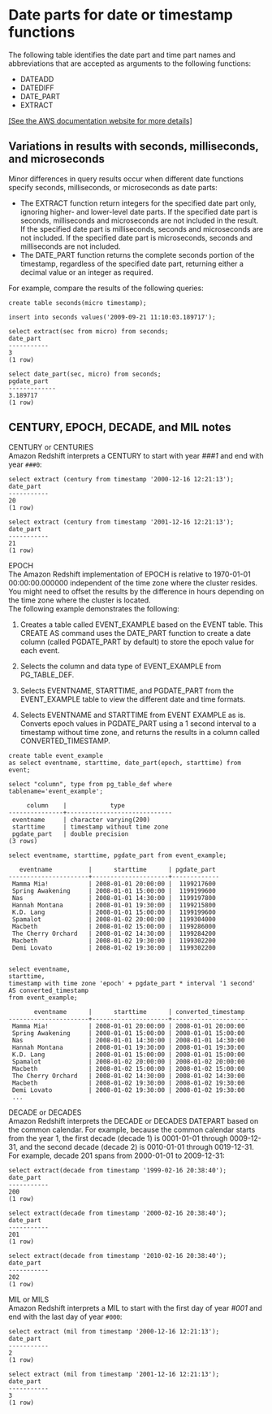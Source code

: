 # Date parts for date or timestamp functions<a name="r_Dateparts_for_datetime_functions"></a>

The following table identifies the date part and time part names and abbreviations that are accepted as arguments to the following functions: 
+ DATEADD 
+ DATEDIFF 
+ DATE\_PART 
+ EXTRACT 

[\[See the AWS documentation website for more details\]](http://docs.aws.amazon.com/redshift/latest/dg/r_Dateparts_for_datetime_functions.html)

## Variations in results with seconds, milliseconds, and microseconds<a name="r_Dateparts_for_datetime_functions-variations-in-results"></a>

Minor differences in query results occur when different date functions specify seconds, milliseconds, or microseconds as date parts: 
+ The EXTRACT function return integers for the specified date part only, ignoring higher\- and lower\-level date parts\. If the specified date part is seconds, milliseconds and microseconds are not included in the result\. If the specified date part is milliseconds, seconds and microseconds are not included\. If the specified date part is microseconds, seconds and milliseconds are not included\. 
+ The DATE\_PART function returns the complete seconds portion of the timestamp, regardless of the specified date part, returning either a decimal value or an integer as required\. 

For example, compare the results of the following queries: 

```
create table seconds(micro timestamp);

insert into seconds values('2009-09-21 11:10:03.189717');

select extract(sec from micro) from seconds;
date_part
-----------
3
(1 row)

select date_part(sec, micro) from seconds;
pgdate_part
-------------
3.189717
(1 row)
```

## CENTURY, EPOCH, DECADE, and MIL notes<a name="r_Dateparts_for_datetime_functions-century"></a>

CENTURY or CENTURIES   
Amazon Redshift interprets a CENTURY to start with year *\#\#\#1* and end with year `###0`:   

```
select extract (century from timestamp '2000-12-16 12:21:13');
date_part
-----------
20
(1 row)

select extract (century from timestamp '2001-12-16 12:21:13');
date_part
-----------
21
(1 row)
```

EPOCH   
The Amazon Redshift implementation of EPOCH is relative to 1970\-01\-01 00:00:00\.000000 independent of the time zone where the cluster resides\. You might need to offset the results by the difference in hours depending on the time zone where the cluster is located\.   
 The following example demonstrates the following:   

1.  Creates a table called EVENT\_EXAMPLE based on the EVENT table\. This CREATE AS command uses the DATE\_PART function to create a date column \(called PGDATE\_PART by default\) to store the epoch value for each event\. 

1.  Selects the column and data type of EVENT\_EXAMPLE from PG\_TABLE\_DEF\. 

1.  Selects EVENTNAME, STARTTIME, and PGDATE\_PART from the EVENT\_EXAMPLE table to view the different date and time formats\. 

1.  Selects EVENTNAME and STARTTIME from EVENT EXAMPLE as is\. Converts epoch values in PGDATE\_PART using a 1 second interval to a timestamp without time zone, and returns the results in a column called CONVERTED\_TIMESTAMP\. 

```
create table event_example
as select eventname, starttime, date_part(epoch, starttime) from event;

select "column", type from pg_table_def where tablename='event_example';

     column    |            type
---------------+-----------------------------
 eventname     | character varying(200)
 starttime     | timestamp without time zone
 pgdate_part   | double precision
(3 rows)
```

```
select eventname, starttime, pgdate_part from event_example;

   eventname          |      starttime      | pgdate_part
----------------------+---------------------+-------------
 Mamma Mia!           | 2008-01-01 20:00:00 |  1199217600
 Spring Awakening     | 2008-01-01 15:00:00 |  1199199600
 Nas                  | 2008-01-01 14:30:00 |  1199197800
 Hannah Montana       | 2008-01-01 19:30:00 |  1199215800
 K.D. Lang            | 2008-01-01 15:00:00 |  1199199600
 Spamalot             | 2008-01-02 20:00:00 |  1199304000
 Macbeth              | 2008-01-02 15:00:00 |  1199286000
 The Cherry Orchard   | 2008-01-02 14:30:00 |  1199284200
 Macbeth              | 2008-01-02 19:30:00 |  1199302200
 Demi Lovato          | 2008-01-02 19:30:00 |  1199302200

   
select eventname, 
starttime, 
timestamp with time zone 'epoch' + pgdate_part * interval '1 second' AS converted_timestamp 
from event_example;

       eventname      |      starttime      | converted_timestamp
----------------------+---------------------+---------------------
 Mamma Mia!           | 2008-01-01 20:00:00 | 2008-01-01 20:00:00
 Spring Awakening     | 2008-01-01 15:00:00 | 2008-01-01 15:00:00
 Nas                  | 2008-01-01 14:30:00 | 2008-01-01 14:30:00
 Hannah Montana       | 2008-01-01 19:30:00 | 2008-01-01 19:30:00
 K.D. Lang            | 2008-01-01 15:00:00 | 2008-01-01 15:00:00
 Spamalot             | 2008-01-02 20:00:00 | 2008-01-02 20:00:00
 Macbeth              | 2008-01-02 15:00:00 | 2008-01-02 15:00:00
 The Cherry Orchard   | 2008-01-02 14:30:00 | 2008-01-02 14:30:00
 Macbeth              | 2008-01-02 19:30:00 | 2008-01-02 19:30:00
 Demi Lovato          | 2008-01-02 19:30:00 | 2008-01-02 19:30:00
 ...
```

DECADE or DECADES   
Amazon Redshift interprets the DECADE or DECADES DATEPART based on the common calendar\. For example, because the common calendar starts from the year 1, the first decade \(decade 1\) is 0001\-01\-01 through 0009\-12\-31, and the second decade \(decade 2\) is 0010\-01\-01 through 0019\-12\-31\. For example, decade 201 spans from 2000\-01\-01 to 2009\-12\-31:   

```
select extract(decade from timestamp '1999-02-16 20:38:40');
date_part
-----------
200
(1 row)

select extract(decade from timestamp '2000-02-16 20:38:40');
date_part
-----------
201
(1 row)

select extract(decade from timestamp '2010-02-16 20:38:40');
date_part
-----------
202
(1 row)
```

MIL or MILS   
Amazon Redshift interprets a MIL to start with the first day of year *\#001* and end with the last day of year `#000`:   

```
select extract (mil from timestamp '2000-12-16 12:21:13');
date_part
-----------
2
(1 row)

select extract (mil from timestamp '2001-12-16 12:21:13');
date_part
-----------
3
(1 row)
```